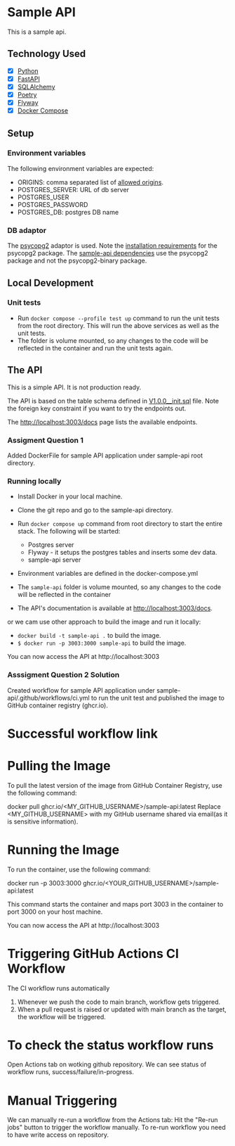# Sample API

This is a sample api. 

## Technology Used
- [x] [Python](https://www.python.org)
- [x] [FastAPI](https://fastapi.tiangolo.com)
- [x] [SQLAlchemy](https://www.sqlalchemy.org)
- [x] [Poetry](https://python-poetry.org)
- [x] [Flyway](https://www.red-gate.com/products/flyway/community/)
- [x] [Docker Compose](https://docs.docker.com/compose/install/)

## Setup

### Environment variables

The following environment variables are expected:

- ORIGINS: comma separated list of [allowed origins](https://fastapi.tiangolo.com/tutorial/cors/).
- POSTGRES_SERVER: URL of db server
- POSTGRES_USER
- POSTGRES_PASSWORD
- POSTGRES_DB: postgres DB name

### DB adaptor

The [psycopg2](https://www.psycopg.org) adaptor is used. Note the [installation requirements](https://www.psycopg.org/docs/install.html) for the psycopg2 package. The [sample-api dependencies](pyproject.toml) use the psycopg2 package and not the psycopg2-binary package.
    
## Local Development




### Unit tests

- Run `docker compose --profile test up` command to run the unit tests from the root directory. This will run the above services as well as the unit tests.
- The folder is volume mounted, so any changes to the code will be reflected in the container and run the unit tests again.


## The API

This is a simple API. It is not production ready. 

The API is based on the table schema defined in [V1.0.0__init.sql](db/migrations/V1.0.0__init.sql) file. Note the foreign key constraint if you want to try the endpoints out.

The [http://localhost:3003/docs](http://localhost:3003/docs) page lists the available endpoints.


### Assigment Question 1 

Added DockerFile for sample API application under sample-api root directory.

### Running locally

- Install Docker in your local machine.
- Clone the git repo and go to the sample-api directory.

- Run `docker compose up` command from root directory to start the entire stack. The following will be started: 
  - Postgres server 
  - Flyway - it setups the postgres tables and inserts some dev data.
  - sample-api server
- Environment variables are defined in the docker-compose.yml
- The `sample-api` folder is volume mounted, so any changes to the code will be reflected in the container 
- The API's documentation is available at [http://localhost:3003/docs](http://localhost:3003/docs).

or we cam use other approach to build the image and run it locally:
- `docker build -t sample-api .` to build the image.
- `$ docker run -p 3003:3000 sample-api` to build the image.

You can now access the API at http://localhost:3003

### Asssigment Question 2 Solution

Created workflow for sample API application under sample-api/.github/workflows/ci.yml to run the unit test and  published the image to  GitHub container registry (ghcr.io). 

# Successful workflow link

# Pulling the Image
To pull the latest version of the image from GitHub Container Registry, use the following command:

docker pull ghcr.io/<MY_GITHUB_USERNAME>/sample-api:latest
Replace <MY_GITHUB_USERNAME> with my GitHub username shared via email(as it is sensitive information).

# Running the Image
To run the container, use the following command:

docker run -p 3003:3000 ghcr.io/<YOUR_GITHUB_USERNAME>/sample-api:latest

This command starts the container and maps port 3003 in the container to port 3000 on your host machine.

You can now access the API at http://localhost:3003


# Triggering GitHub Actions CI Workflow

The CI workflow runs automatically
1. Whenever we push the code to main branch, workflow gets triggered.
2. When a pull request is raised or updated with main branch as the target, the workflow will be triggered.

# To check the status workflow runs

Open Actions tab on wotking github repository.
We can see status of workflow runs, success/failure/in-progress.

# Manual Triggering

We can manually re-run a workflow from the Actions tab:
Hit the "Re-run jobs" button to trigger the workflow manually.
To re-run workflow you need to have write access on repository. 